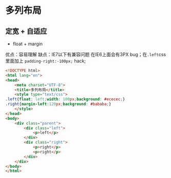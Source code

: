 # 多列布局

## 定宽 + 自适应


- float + margin

优点：容易理解
缺点：IE7以下有兼容问题 在IE6上面会有3PX bug；在```.left```css里面加上 ```padding-right:-100px;``` hack;
```html
<!DOCTYPE html>
<html lang="en">
<head>
	<meta charset="UTF-8">
	<title>多列布局</title>
	<style type="text/css">
.left{float: left;width: 100px;background: #ececec;}
.right{margin-left:120px;background: #bababa;}
	</style>
</head>
<body>
	<div class="parent">
		<div class="left">
			<p>left</p>
		</div>
		<div class="right">
			<p>right</p>
			<p>right</p>
		</div>
	</div>
</body>
</html>
```